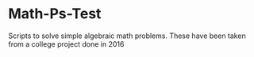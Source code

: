 # Math-Ps-Test
Scripts to solve simple algebraic math problems.
These have been taken from a college project done in 2016

